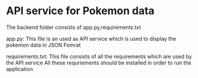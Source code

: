 # API service for Pokemon data
The backend folder consists of app.py,requirements.txt

app.py:
    This file is an used as API service which is used to display the pokemon data in JSON Fomrat

requirements.txt:
    This file consists of all the requirements which are used by the API service
    All these requriements should be installed in order to run the application
